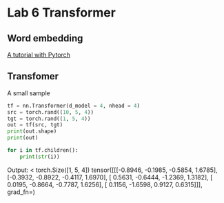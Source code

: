 # Lab 6 Transformer
## Word embedding
[A tutorial with Pytorch](https://pytorch.org/tutorials/beginner/nlp/word_embeddings_tutorial.html)

## Transfomer
A small sample
```python
tf = nn.Transformer(d_model = 4, nhead = 4)
src = torch.rand((10, 5, 4))
tgt = torch.rand((1, 5, 4))
out = tf(src, tgt)
print(out.shape)
print(out)

for i in tf.children():
    print(str(i))
```

Output:
< torch.Size([1, 5, 4])
tensor([[[-0.8946, -0.1985, -0.5854,  1.6785],
         [-0.3932, -0.8922, -0.4117,  1.6970],
         [ 0.5631, -0.6444, -1.2369,  1.3182],
         [ 0.0195, -0.8664, -0.7787,  1.6256],
         [ 0.1156, -1.6598,  0.9127,  0.6315]]],
       grad_fn=<NativeLayerNormBackward0>)
